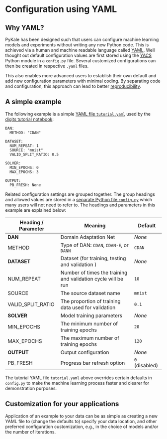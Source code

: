 # Configuration using YAML

## Why YAML?

PyKale has been designed such that users can configure machine learning models and experiments without writing any new Python code. This is achieved via a human and machine readable language called [YAML](https://en.wikipedia.org/wiki/YAML). Well thought out default configuration values are first stored using the [YACS](https://github.com/rbgirshick/yacs) Python module in a `config.py` file. Several customized configurations can then be created in respective `.yaml` files.

This also enables more advanced users to establish their own default and add new configuration parameters with minimal coding. By separating code and configuration, this approach can lead to better [reproducibility](https://en.wikipedia.org/wiki/Reproducibility).

## A simple example

The following example is a simple [YAML file `tutorial.yaml`](https://github.com/pykale/pykale/blob/main/examples/digits_dann/configs/tutorial.yaml) used by the [digits tutorial notebook](https://github.com/pykale/pykale/blob/main/examples/digits_dann/tutorial.ipynb):

```{YAML}
DAN:
  METHOD: "CDAN"

DATASET:
  NUM_REPEAT: 1
  SOURCE: "mnist"
  VALID_SPLIT_RATIO: 0.5

SOLVER:
  MIN_EPOCHS: 0
  MAX_EPOCHS: 3

OUTPUT:
  PB_FRESH: None
```

Related configuration settings are grouped together. The group headings and allowed values are stored in a [separate Python file `config.py`](https://github.com/pykale/pykale/blob/main/examples/digits_dann/config.py) which many users will not need to refer to. The headings and parameters in this example are explained below:

| Heading / Parameter | Meaning | Default |
| --- | --- | --- |
| **DAN** | Domain Adaptation Net | *None* |
| METHOD | Type of DAN: `CDAN`, `CDAN-E`, or `DANN` | `CDAN` |
|**DATASET** | Dataset (for training, testing and validation ) | *None* |
| NUM_REPEAT | Number of times the training and validation cycle will be run | `10` |
| SOURCE | The source dataset name | `mnist` |
| VALID_SPLIT_RATIO | The proportion of training data used for validation | `0.1` |
| **SOLVER** | Model training parameters | *None* |
| MIN_EPOCHS | The minimum number of training epochs | `20` |
| MAX_EPOCHS | The maximum number of training epochs | `120` |
| **OUTPUT** | Output configuration | *None* |
| PB_FRESH | Progress bar refresh option | `0` (disabled) |

The tutorial YAML file `tutorial.yaml` above overrides certain defaults in `config.py` to make the machine learning process faster and clearer for demonstration purposes.

## Customization for your applications

Application of an example to your data can be as simple as creating a new YAML file to (change the defaults to) specify your data location, and other preferred configuration customization, e.g., in the choice of models and/or the number of iterations.
